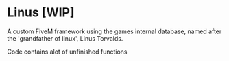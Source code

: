 # Linus [WIP]
A custom FiveM framework using the games internal database, named after the 'grandfather of linux', Linus Torvalds.

Code contains alot of unfinished functions
